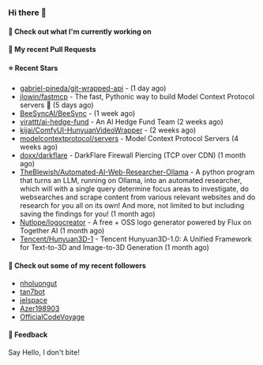 ### Hi there 👋

#### 👷 Check out what I'm currently working on

#### 🔨 My recent Pull Requests


#### ⭐ Recent Stars

- [gabriel-pineda/git-wrapped-api](https://github.com/gabriel-pineda/git-wrapped-api) -  (1 day ago)
- [jlowin/fastmcp](https://github.com/jlowin/fastmcp) - The fast, Pythonic way to build Model Context Protocol servers 🚀  (5 days ago)
- [BeeSyncAI/BeeSync](https://github.com/BeeSyncAI/BeeSync) -  (1 week ago)
- [virattt/ai-hedge-fund](https://github.com/virattt/ai-hedge-fund) - An AI Hedge Fund Team (2 weeks ago)
- [kijai/ComfyUI-HunyuanVideoWrapper](https://github.com/kijai/ComfyUI-HunyuanVideoWrapper) -  (2 weeks ago)
- [modelcontextprotocol/servers](https://github.com/modelcontextprotocol/servers) - Model Context Protocol Servers (4 weeks ago)
- [doxx/darkflare](https://github.com/doxx/darkflare) - DarkFlare Firewall Piercing (TCP over CDN) (1 month ago)
- [TheBlewish/Automated-AI-Web-Researcher-Ollama](https://github.com/TheBlewish/Automated-AI-Web-Researcher-Ollama) - A python program that turns an LLM, running on Ollama, into an automated researcher, which will with a single query determine focus areas to investigate, do websearches and scrape content from various relevant websites and do research for you all on its own! And more, not limited to but including saving the findings for you! (1 month ago)
- [Nutlope/logocreator](https://github.com/Nutlope/logocreator) - A free &#43; OSS logo generator powered by Flux on Together AI (1 month ago)
- [Tencent/Hunyuan3D-1](https://github.com/Tencent/Hunyuan3D-1) - Tencent Hunyuan3D-1.0: A Unified Framework for Text-to-3D and Image-to-3D Generation (1 month ago)

#### 👯 Check out some of my recent followers

- [nholuongut](https://github.com/nholuongut)
- [tan7bot](https://github.com/tan7bot)
- [jelspace](https://github.com/jelspace)
- [Azer198903](https://github.com/Azer198903)
- [OfficialCodeVoyage](https://github.com/OfficialCodeVoyage)

#### 💬 Feedback

Say Hello, I don't bite!